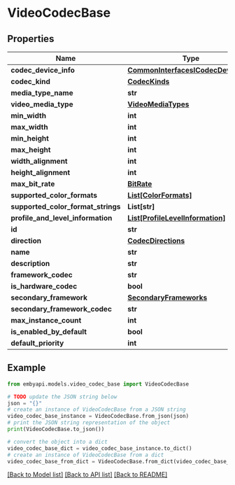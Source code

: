 # VideoCodecBase


## Properties

Name | Type | Description | Notes
------------ | ------------- | ------------- | -------------
**codec_device_info** | [**CommonInterfacesICodecDeviceInfo**](CommonInterfacesICodecDeviceInfo.md) |  | [optional] 
**codec_kind** | [**CodecKinds**](CodecKinds.md) |  | [optional] 
**media_type_name** | **str** |  | [optional] 
**video_media_type** | [**VideoMediaTypes**](VideoMediaTypes.md) |  | [optional] 
**min_width** | **int** |  | [optional] 
**max_width** | **int** |  | [optional] 
**min_height** | **int** |  | [optional] 
**max_height** | **int** |  | [optional] 
**width_alignment** | **int** |  | [optional] 
**height_alignment** | **int** |  | [optional] 
**max_bit_rate** | [**BitRate**](BitRate.md) |  | [optional] 
**supported_color_formats** | [**List[ColorFormats]**](ColorFormats.md) |  | [optional] 
**supported_color_format_strings** | **List[str]** |  | [optional] 
**profile_and_level_information** | [**List[ProfileLevelInformation]**](ProfileLevelInformation.md) |  | [optional] 
**id** | **str** |  | [optional] 
**direction** | [**CodecDirections**](CodecDirections.md) |  | [optional] 
**name** | **str** |  | [optional] 
**description** | **str** |  | [optional] 
**framework_codec** | **str** |  | [optional] 
**is_hardware_codec** | **bool** |  | [optional] 
**secondary_framework** | [**SecondaryFrameworks**](SecondaryFrameworks.md) |  | [optional] 
**secondary_framework_codec** | **str** |  | [optional] 
**max_instance_count** | **int** |  | [optional] 
**is_enabled_by_default** | **bool** |  | [optional] 
**default_priority** | **int** |  | [optional] 

## Example

```python
from embyapi.models.video_codec_base import VideoCodecBase

# TODO update the JSON string below
json = "{}"
# create an instance of VideoCodecBase from a JSON string
video_codec_base_instance = VideoCodecBase.from_json(json)
# print the JSON string representation of the object
print(VideoCodecBase.to_json())

# convert the object into a dict
video_codec_base_dict = video_codec_base_instance.to_dict()
# create an instance of VideoCodecBase from a dict
video_codec_base_from_dict = VideoCodecBase.from_dict(video_codec_base_dict)
```
[[Back to Model list]](../README.md#documentation-for-models) [[Back to API list]](../README.md#documentation-for-api-endpoints) [[Back to README]](../README.md)



